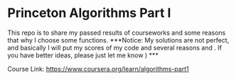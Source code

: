 # Princeton Algorithms Part I
This repo is to share my passed results of courseworks and some reasons that why I choose some functions.
***Notice: My solutions are not perfect, and basically I will put my scores of my code and several reasons and . If you have better ideas, please just let me know ) ***

Course Link: <a href="https://www.coursera.org/learn/algorithms-part1" target="_blank">https://www.coursera.org/learn/algorithms-part1</a>

